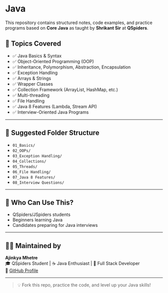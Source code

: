 # Java

This repository contains structured notes, code examples, and practice programs based on **Core Java** as taught by **Shrikant Sir** at **QSpiders**.

## 📘 Topics Covered

- ✅ Java Basics & Syntax
- ✅ Object-Oriented Programming (OOP)
- ✅ Inheritance, Polymorphism, Abstraction, Encapsulation
- ✅ Exception Handling
- ✅ Arrays & Strings
- ✅ Wrapper Classes
- ✅ Collection Framework (ArrayList, HashMap, etc.)
- ✅ Multi-threading
- ✅ File Handling
- ✅ Java 8 Features (Lambda, Stream API)
- ✅ Interview-Oriented Java Programs

---

## 📂 Suggested Folder Structure

- `01_Basics/`
- `02_OOPs/`
- `03_Exception Handling/`
- `04_Collections/`
- `05_Threads/`
- `06_File Handling/`
- `07_Java 8 Features/`
- `08_Interview Questions/`

---

## 🧠 Who Can Use This?

- QSpiders/JSpiders students
- Beginners learning Java
- Candidates preparing for Java interviews

---

## 👨‍💻 Maintained by

**Ajinkya Mhetre**  
🎓 QSpiders Student | ☕ Java Enthusiast | 💾 Full Stack Developer  
🔗 [GitHub Profile](https://github.com/ajinkya-m-01)

---

> 💡 Fork this repo, practice the code, and level up your Java skills!
